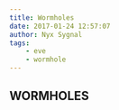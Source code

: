 ```yaml
---
title: Wormholes
date: 2017-01-24 12:57:07
author: Nyx Sygnal
tags:
	- eve
	- wormhole
---
```

## WORMHOLES

```

```